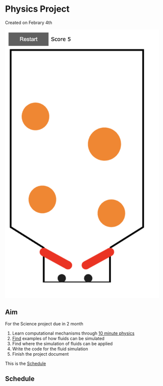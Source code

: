 # **Physics Project**
Created on Febrary 4th

<p align ="center">
  <img src="/Assets/Screenshot%202024-02-05%20at%202.02.01%20AM.png">
</p>


## Aim
For the Science project due in 2 month



1. Learn computational mechanisms through [10 minute physics](https://www.youtube.com/@TenMinutePhysics)
2. [Find](https://www.youtube.com/watch?v=rSKMYc1CQHE&t=35s&pp=ygUXZmx1aWQgc2ltdWxhdGlvbiBjb2Rpbmc%3D) examples of how fluids can be simulated
3. Find where the simulation of fluids can be applied
4. Write the code for the fluid simulation
5. Finish the project document

This is the [Schedule](#schedule)


## Schedule




